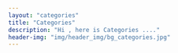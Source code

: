 ```yaml
---
layout: "categories"
title: "Categories"
description: "Hi , here is Categories ...."
header-img: "img/header_img/bg_categories.jpg"
---
```

